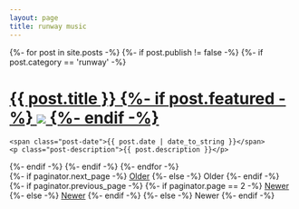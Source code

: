```yaml
---
layout: page
title: runway music
---
```


<div class="posts">
  {%- for post in site.posts -%}
   {%- if post.publish != false -%}
   {%- if post.category == 'runway' -%}
  <div class="post">
    <h1 class="post-title">
      <a href="{{ site.baseurl }}{{ post.url }}">
        {{ post.title }}
        {%- if post.featured -%}
        <img class="portrait" src="{{ site.baseurl}}{{post.featured}}" />
        {%- endif -%}
      </a>
    </h1>

    <span class="post-date">{{ post.date | date_to_string }}</span>
    <p class="post-description">{{ post.description }}</p>

    
  </div>
 <div class="sep"></div>
  {%- endif -%}
  {%- endif -%}
  {%- endfor -%}
</div>

<div class="pagination">
  {%- if paginator.next_page -%}
    <a class="pagination-item older" href="{{ site.baseurl }}/page{{paginator.next_page}}">Older</a>
  {%- else -%}
    <span class="pagination-item older">Older</span>
  {%- endif -%}
  {%- if paginator.previous_page -%}
    {%- if paginator.page == 2 -%}
      <a class="pagination-item newer" href="{{ site.baseurl }}/">Newer</a>
    {%- else -%}
      <a class="pagination-item newer" href="{{ site.baseurl }}/page{{paginator.previous_page}}">Newer</a>
    {%- endif -%}
  {%- else -%}
    <span class="pagination-item newer">Newer</span>
  {%- endif -%}
</div>